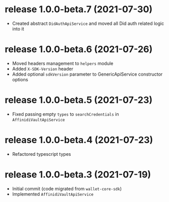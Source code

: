 # release 1.0.0-beta.7 (2021-07-30)
  * Created abstract `DidAuthApiService` and moved all Did auth related logic into it
# release 1.0.0-beta.6 (2021-07-26)
  * Moved headers management to `helpers` module
  * Added `X-SDK-Version` header
  * Added optional `sdkVersion` parameter to GenericApiService constructor options
# release 1.0.0-beta.5 (2021-07-23)
  * Fixed passing empty `types` to `searchCredentials` in `AffinidiVaultApiService`
# release 1.0.0-beta.4 (2021-07-23)
  * Refactored typescript types
# release 1.0.0-beta.3 (2021-07-19)
  * Initial commit (code migrated from `wallet-core-sdk`)
  * Implemented `AffinidiVaultApiService`
